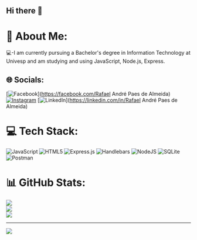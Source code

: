 ## Hi there 👋
# 💫 About Me:
💻-I am currently pursuing a Bachelor's degree in Information Technology at Univesp and am studying and using JavaScript, Node.js, Express.


## 🌐 Socials:
[![Facebook](https://img.shields.io/badge/Facebook-%231877F2.svg?logo=Facebook&logoColor=white)](https://facebook.com/Rafael André Paes de Almeida) [![Instagram](https://img.shields.io/badge/Instagram-%23E4405F.svg?logo=Instagram&logoColor=white)](https://instagram.com/lirouuater) [![LinkedIn](https://img.shields.io/badge/LinkedIn-%230077B5.svg?logo=linkedin&logoColor=white)](https://linkedin.com/in/Rafael André Paes de Almeida) 

# 💻 Tech Stack:
![JavaScript](https://img.shields.io/badge/javascript-%23323330.svg?style=for-the-badge&logo=javascript&logoColor=%23F7DF1E) ![HTML5](https://img.shields.io/badge/html5-%23E34F26.svg?style=for-the-badge&logo=html5&logoColor=white) ![Express.js](https://img.shields.io/badge/express.js-%23404d59.svg?style=for-the-badge&logo=express&logoColor=%2361DAFB) ![Handlebars](https://img.shields.io/badge/Handlebars-%23000000?style=for-the-badge&logo=Handlebars.js&logoColor=white) ![NodeJS](https://img.shields.io/badge/node.js-6DA55F?style=for-the-badge&logo=node.js&logoColor=white) ![SQLite](https://img.shields.io/badge/sqlite-%2307405e.svg?style=for-the-badge&logo=sqlite&logoColor=white) ![Postman](https://img.shields.io/badge/Postman-FF6C37?style=for-the-badge&logo=postman&logoColor=white)
# 📊 GitHub Stats:
![](https://github-readme-stats.vercel.app/api?username=lirouuater&theme=dark&hide_border=false&include_all_commits=false&count_private=false)<br/>
![](https://github-readme-streak-stats.herokuapp.com/?user=lirouuater&theme=dark&hide_border=false)<br/>
![](https://github-readme-stats.vercel.app/api/top-langs/?username=lirouuater&theme=dark&hide_border=false&include_all_commits=false&count_private=false&layout=compact)

---
[![](https://visitcount.itsvg.in/api?id=lirouuater&icon=0&color=0)](https://visitcount.itsvg.in)

<!-- Proudly created with GPRM ( https://gprm.itsvg.in ) -->
